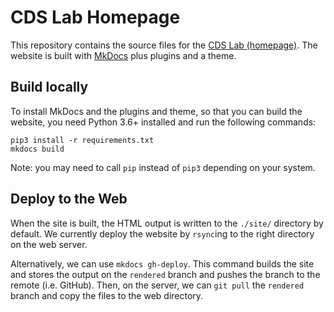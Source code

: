 # CDS Lab Homepage

This repository contains the source files for the [CDS Lab (homepage)](https://lab.library.universiteitleiden.nl/).
The website is built with [MkDocs](https://www.mkdocs.org) plus plugins and a theme.

## Build locally

To install MkDocs and the plugins and theme, so that you can build the website, you need Python 3.6+ installed and run the following commands:

```
pip3 install -r requirements.txt
mkdocs build
```

Note: you may need to call `pip` instead of `pip3` depending on your system.

## Deploy to the Web

When the site is built, the HTML output is written to the `./site/` directory by default.
We currently deploy the website by `rsync`ing to the right directory on the web server.

Alternatively, we can use `mkdocs gh-deploy`. This command builds the site and stores the output
on the `rendered` branch and pushes the branch to the remote (i.e. GitHub).
Then, on the server, we can `git pull` the `rendered` branch and copy the files to the
web directory.
